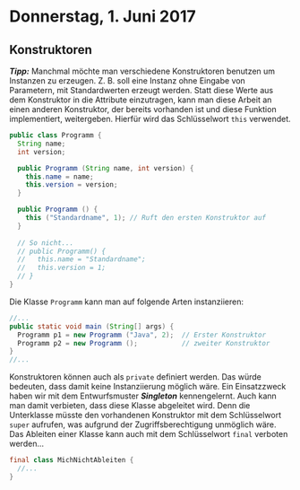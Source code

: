 # Donnerstag, 1. Juni 2017

## Konstruktoren
***Tipp:*** Manchmal möchte man verschiedene Konstruktoren benutzen um Instanzen zu erzeugen. Z. B. soll eine Instanz ohne Eingabe von Parametern, mit Standardwerten erzeugt werden. Statt diese Werte aus dem Konstruktor in die Attribute einzutragen, kann man diese Arbeit an einen anderen Konstruktor, der bereits vorhanden ist und diese Funktion implementiert, weitergeben. Hierfür wird das Schlüsselwort `this` verwendet.
```java
public class Programm {
  String name;
  int version;

  public Programm (String name, int version) {
    this.name = name;
    this.version = version;
  }

  public Programm () {
    this ("Standardname", 1); // Ruft den ersten Konstruktor auf
  }
  
  // So nicht...
  // public Programm() {
  //   this.name = "Standardname";
  //   this.version = 1;
  // }
}
```

Die Klasse `Programm` kann man auf folgende Arten instanziieren: 
```java
//...
public static void main (String[] args) {
  Programm p1 = new Programm ("Java", 2);  // Erster Konstruktor
  Programm p2 = new Programm ();           // zweiter Konstruktor
}
//...
```

Konstruktoren können auch als `private` definiert werden. Das würde bedeuten, dass damit keine Instanziierung möglich wäre. Ein Einsatzzweck haben wir mit dem Entwurfsmuster ***Singleton*** kennengelernt. Auch kann man damit verbieten, dass diese Klasse abgeleitet wird. Denn die Unterklasse müsste den vorhandenen Konstruktor mit dem Schlüsselwort `super` aufrufen, was aufgrund der Zugriffsberechtigung unmöglich wäre. 
Das Ableiten einer Klasse kann auch mit dem Schlüsselwort `final` verboten werden...

```java
final class MichNichtAbleiten {
  //...
}
```